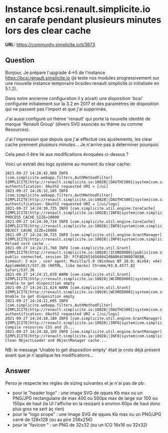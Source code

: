 # Instance bcsi.renault.simplicite.io en carafe pendant plusieurs minutes lors des clear cache

**URL:** https://community.simplicite.io/t/3873

## Question
Bonjour,
Je prépare l'upgrade 4->5 de l'instance https://bcsi.renault.simplicite.io (je teste nos modules progressivement sur une nouvelle instance temporaire bcsidev.renault.simplicite.io initialisée en 5.1.2).

Dans notre ancienne configuration il y a(vait) une disposition 'bcsi' configurée initialement sur la 3.2 en 2017 et des paramètres de disposition qui ne passent pas l'import et que j'ai supprimée.

J'ai aussi configuré un thème 'renault' qui porte la nouvelle identité de marque 'Renault Group' (divers SVG associés au thème ou comme Resources).

J'ai l'impression que depuis que j'ai effectué ces ajustements, les clear cache prennent plusieurs minutes... Je n'arrive pas à déterminer pourquoi.

Cela peut-il être lié aux modifications évoquées ci-dessus ?

Voici un extrait des logs système au moment du clear cache:
```
2021-09-27 14:26:42,900 INFO [com.simplicite.webapp.filters.AuthMethodFilter] SIMPLICITE|http://renault.simplicite.io:10028||DAUTHCS001|system|com.simplicite.webapp.filters.AuthMethodFilter|methodOAuth2||Debug authentification: OAuth2 requested URI = [/ui]
2021-09-27 14:26:32,105 INFO [com.simplicite.webapp.filters.AuthMethodFilter] SIMPLICITE|http://renault.simplicite.io:10028||DAUTHCS001|system|com.simplicite.webapp.filters.AuthMethodFilter|methodOAuth2||Debug authentification: OAuth2 requested URI = [/ui/logs]
2021-09-27 14:24:30,735 INFO [com.simplicite.util.engine.CoreCache] SIMPLICITE|http://renault.simplicite.io:10028||INFO|system|com.simplicite.util.engine.CoreCache|initProcessCache||Evénement: PROCESS_CACHE_SIZE=10000
2021-09-27 14:24:30,734 INFO [com.simplicite.util.engine.CoreCache] SIMPLICITE|http://renault.simplicite.io:10028||INFO|system|com.simplicite.util.engine.CoreCache|initObjectCache||Evénement: OBJECT_CACHE_SIZE=10000
2021-09-27 14:24:30,725 INFO [com.simplicite.util.engine.GrantManager] SIMPLICITE|http://renault.simplicite.io:10028||INFO|system|com.simplicite.util.engine.GrantManager|clearCache||Evénement: Reload core cache...
2021-09-27 14:24:21,760 INFO [com.simplicite.util.Grant] SIMPLICITE|http://renault.simplicite.io:10028||ICORED0001|public|com.simplicite.util.Grant|init||Info: public connected, session ID: FCF4D265165680424BAB64C080D78EBB, timeout: 5 min , user agent: Mozilla/5.0 (Windows NT 10.0; Win64; x64) AppleWebKit/537.36 (KHTML, like Gecko) Chrome/93.0.4577.82 Safari/537.36
2021-09-27 14:24:21,639 WARN [com.simplicite.util.Grant] SIMPLICITE|http://renault.simplicite.io:10028||WCORED0001|system|com.simplicite.util.Grant|getDisposition||Avertissement: Unable to get disposition empty
2021-09-27 14:24:21,624 WARN [com.simplicite.util.Grant] SIMPLICITE|http://renault.simplicite.io:10028||WCORED0001|system|com.simplicite.util.Grant|getDisposition||Avertissement: Unable to get disposition empty
2021-09-27 14:24:21,605 INFO [com.simplicite.webapp.filters.AuthMethodFilter] SIMPLICITE|http://renault.simplicite.io:10028||DAUTHCS001|system|com.simplicite.webapp.filters.AuthMethodFilter|methodOAuth2||Debug authentification: OAuth2 requested URI = [/ui/logs]
2021-09-27 14:24:18,180 INFO [com.simplicite.util.engine.GrantManager] SIMPLICITE|http://renault.simplicite.io:10028||INFO|system|com.simplicite.util.engine.GrantManager|clearCache||Evénement: Compile resources CSS and JS...
2021-09-27 14:24:18,169 INFO [com.simplicite.util.engine.GrantManager] SIMPLICITE|http://renault.simplicite.io:10028||INFO|system|com.simplicite.util.engine.GrantManager|clearCache||Evénement: Clean ObjectLoader and ObjectManager cache...
```

NB: le message 'Unable to get disposition empty' était je crois déjà présent avant que je n'applique les modifications...

## Answer
Perso je respecte les règles de sizing suivantes et je n'ai pas de pb:

- pour le "header logo" : une image SVG de qques Kb max ou un PNG/JPG rectangulaire de max 400 ou 500px max de large sur 100 ou 150px de haut (la UI l'affiche en la resizant à environ 60px de haut donc plus gros ne sert àç rien)
- pour le "logo scope" : une image SVG de qques Kb max ou un PNG/JPG carré de 128x128 (ou au pire 256x256)
- pour le "favicon " : un PNG de 32x32 (ou un ICO 16x16 ou 32x32)
